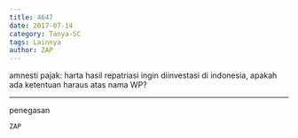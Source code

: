 ```yaml
---
title: 4647
date: 2017-07-14
category: Tanya-SC
tags: Lainnya
author: ZAP
---
```


amnesti pajak: harta hasil repatriasi ingin diinvestasi di indonesia, apakah ada ketentuan haraus atas nama WP?

---

penegasan

`ZAP`
